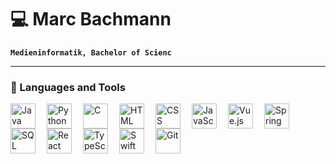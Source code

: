 # 💻 Marc Bachmann
**`Medieninformatik, Bachelor of Scienc`**

---

### 🧰 Languages and Tools

<img align="left" alt="Java" width="40px" style="padding-right:15px;" src="https://cdn.jsdelivr.net/gh/devicons/devicon/icons/java/java-original.svg"/>
<img align="left" alt="Python" width="40px" style="padding-right:15px;" src="https://cdn.jsdelivr.net/gh/devicons/devicon/icons/python/python-original.svg"/>
<img align="left" alt="C" width="40px" style="padding-right:15px;" src="https://cdn.jsdelivr.net/gh/devicons/devicon/icons/c/c-original.svg"/>
<img align="left" alt="HTML" width="40px" style="padding-right:15px;" src="https://cdn.jsdelivr.net/gh/devicons/devicon/icons/html5/html5-original.svg"/>
<img align="left" alt="CSS" width="40px" style="padding-right:15px;" src="https://cdn.jsdelivr.net/gh/devicons/devicon/icons/css3/css3-original.svg"/>
<img align="left" alt="JavaScript" width="40px" style="padding-right:15px;" src="https://cdn.jsdelivr.net/gh/devicons/devicon/icons/javascript/javascript-original.svg"/>
<img align="left" alt="Vue.js" width="40px" style="padding-right:15px;" src="https://cdn.jsdelivr.net/gh/devicons/devicon/icons/vuejs/vuejs-original.svg"/>
<img align="left" alt="Spring" width="40px" style="padding-right:15px;" src="https://cdn.jsdelivr.net/gh/devicons/devicon/icons/spring/spring-original.svg"/>
<img align="left" alt="SQL" width="40px" style="padding-right:15px;" src="https://cdn.jsdelivr.net/gh/devicons/devicon/icons/postgresql/postgresql-original.svg"/>
<img align="left" alt="React" width="40px" style="padding-right:15px;" src="https://cdn.jsdelivr.net/gh/devicons/devicon/icons/react/react-original.svg"/>
<img align="left" alt="TypeScript" width="40px" style="padding-right:15px;" src="https://cdn.jsdelivr.net/gh/devicons/devicon/icons/typescript/typescript-original.svg"/>
<img align="left" alt="Swift" width="40px" style="padding-right:15px;" src="https://cdn.jsdelivr.net/gh/devicons/devicon/icons/swift/swift-original.svg"/>
<img align="left" alt="Git" width="40px" style="padding-right:15px;" src="https://cdn.jsdelivr.net/gh/devicons/devicon/icons/github/github-original.svg"/>

<br />


#
